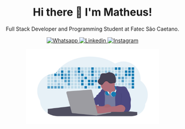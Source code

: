 <h1 align="center">Hi there 👋 I'm Matheus!</h1>
<p align="center">Full Stack Developer and Programming Student at Fatec São Caetano.</p>

<p align="center">
  <a href="https://wa.me/5511966179345">
    <img src="https://img.shields.io/badge/WHATSAPP-%2325D366.svg?&style=for-the-badge&logo=whatsapp&logoColor=white" alt="Whatsapp"/>
  </a>
  <a href="https://www.linkedin.com/in/matheus-barbosa-do-nascimento-a634a7179/">
    <img src="https://img.shields.io/badge/linkedin-%230077B5.svg?&style=for-the-badge&logo=linkedin&logoColor=whitee" alt="Linkedin"/>
  </a>
  <a href="https://www.instagram.com/mtsbn3/">
    <img src="https://img.shields.io/badge/instagram-%23E4405F.svg?&style=for-the-badge&logo=instagram&logoColor=white" alt="Instagram"/>
  </a>
</p>
<p align="center">
  <img src="https://github.com/mtsbn/mtsbn/blob/master/undraw_developer_activity_bv83.png?raw=true" alt="Programador com painel de colaborações do github ao fundo" height="200px">
</p>
